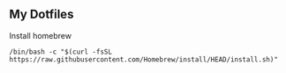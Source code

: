 ## My Dotfiles

Install homebrew

```
/bin/bash -c "$(curl -fsSL https://raw.githubusercontent.com/Homebrew/install/HEAD/install.sh)"
```
